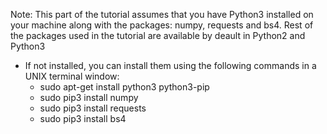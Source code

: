 Note: This part of the tutorial assumes that you have Python3 installed on your machine along with the packages: numpy, requests and bs4. Rest of the packages used in the tutorial are available by deault in Python2 and Python3

* If not installed, you can install them using the following commands in a UNIX terminal window:
	+ sudo apt-get install python3 python3-pip
	+ sudo pip3 install numpy
	+ sudo pip3 install requests
	+ sudo pip3 install bs4
